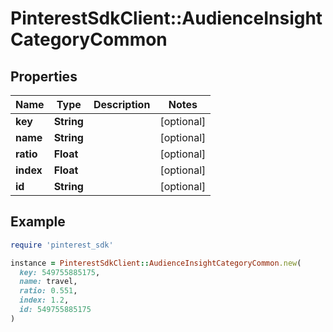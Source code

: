 # PinterestSdkClient::AudienceInsightCategoryCommon

## Properties

| Name | Type | Description | Notes |
| ---- | ---- | ----------- | ----- |
| **key** | **String** |  | [optional] |
| **name** | **String** |  | [optional] |
| **ratio** | **Float** |  | [optional] |
| **index** | **Float** |  | [optional] |
| **id** | **String** |  | [optional] |

## Example

```ruby
require 'pinterest_sdk'

instance = PinterestSdkClient::AudienceInsightCategoryCommon.new(
  key: 549755885175,
  name: travel,
  ratio: 0.551,
  index: 1.2,
  id: 549755885175
)
```

